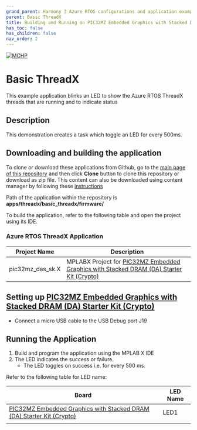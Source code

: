```yaml
---
grand_parent: Harmony 3 Azure RTOS configurations and application examples
parent: Basic ThreadX
title: Building and Running on PIC32MZ Embedded Graphics with Stacked DRAM (DA) Starter Kit (Crypto)
has_toc: false
has_children: false
nav_order: 2
---
```


[![MCHP](https://www.microchip.com/ResourcePackages/Microchip/assets/dist/images/logo.png)](https://www.microchip.com)

# Basic ThreadX

This example application blinks an LED to show the Azure RTOS ThreadX threads that are running and to indicate status

## Description

This demonstration creates a task which toggle an LED for every 500ms. 

## Downloading and building the application

To clone or download these applications from Github, go to the [main page of this repository](https://github.com/Microchip-MPLAB-Harmony/azure_rtos) and then click **Clone** button to clone this repository or download as zip file. This content can also be downloaded using content manager by following these [instructions](https://github.com/Microchip-MPLAB-Harmony/contentmanager/wiki)

Path of the application within the repository is **apps/threadx/basic_threadx/firmware/**

To build the application, refer to the following table and open the project using its IDE.

### Azure RTOS ThreadX Application

| Project Name      | Description                                    |
| ----------------- | ---------------------------------------------- |
| pic32mz_das_sk.X  | MPLABX Project for [PIC32MZ Embedded Graphics with Stacked DRAM (DA) Starter Kit (Crypto)](http://www.microchip.com/DevelopmentTools/ProductDetails/DM320010-C) |

## Setting up [PIC32MZ Embedded Graphics with Stacked DRAM (DA) Starter Kit (Crypto)](http://www.microchip.com/DevelopmentTools/ProductDetails/DM320010-C)

- Connect a micro USB cable to the USB Debug port J19

## Running the Application

1. Build and program the application using the MPLAB X IDE
2. The LED indicates the success or failure.
    - The LED toggles on success i.e. for every 500 ms.

Refer to the following table for LED name:  

| Board | LED Name |
| ----- | -------- |
| [PIC32MZ Embedded Graphics with Stacked DRAM (DA) Starter Kit (Crypto)](http://www.microchip.com/DevelopmentTools/ProductDetails/DM320010-C) | LED1 |
|||
